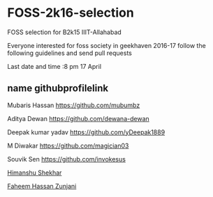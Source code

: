# FOSS-2k16-selection
FOSS selection for B2k15 IIIT-Allahabad

Everyone interested for foss society in geekhaven 2016-17 follow the following guidelines and send pull requests

Last date and time :8 pm 17 April

name  githubprofilelink 
-----------------------
Mubaris Hassan https://github.com/mubumbz

Aditya Dewan https://github.com/dewana-dewan

Deepak kumar yadav https://github.com/yDeepak1889

M Diwakar https://github.com/magician03

Souvik Sen https://github.com/invokesus

[Himanshu Shekhar](https://github.com/himanshub16)

[Faheem Hassan Zunjani](https://github.com/faheemzunjani)
